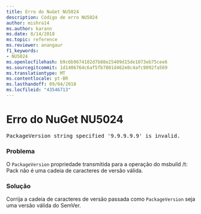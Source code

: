 ```yaml
---
title: Erro do NuGet NU5024
description: Código de erro NU5024
author: mishra14
ms.author: karann
ms.date: 8/14/2018
ms.topic: reference
ms.reviewer: anangaur
f1_keywords:
- NU5024
ms.openlocfilehash: b9c6b9674102d7b88e25409d15de1073eb75cee6
ms.sourcegitcommit: 1d1406764c6af5fb7801d462e0c4afc9092fa569
ms.translationtype: MT
ms.contentlocale: pt-BR
ms.lasthandoff: 09/04/2018
ms.locfileid: "43546713"
---
```

# <a name="nuget-error-nu5024"></a>Erro do NuGet NU5024
<pre>PackageVersion string specified '9.9.9.9.9' is invalid.</pre>

### <a name="issue"></a>Problema

O `PackageVersion` propriedade transmitida para a operação do msbuild /t: Pack não é uma cadeia de caracteres de versão válida.


### <a name="solution"></a>Solução

Corrija a cadeia de caracteres de versão passada como `PackageVersion` seja uma versão válida do SemVer.

